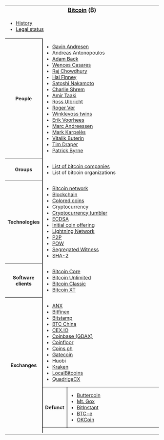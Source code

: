 <table class="nowraplinks hlist collapsible autocollapse navbox-inner" style="border-spacing:0;background:transparent;color:inherit">
<tr>
<th scope="col" class="navbox-title" colspan="2">
<div class="plainlinks hlist navbar mini">
</div>
<div id="Bitcoin_.28.E2.82.BF.29" style="font-size:114%;margin:0 4em"><a href="https://en.wikipedia.org/wiki/Bitcoin" title="Bitcoin">Bitcoin</a> (<span class="nowrap">₿</span>)</div>
</th>
</tr>
<tr>
<td class="navbox-abovebelow" colspan="2">
<div>
<ul>
<li><a href="https://en.wikipedia.org/wiki/History_of_Bitcoin" class="mw-redirect" title="History of Bitcoin">History</a></li>
<li><a href="https://en.wikipedia.org/wiki/Legality_of_bitcoin_by_country_or_territory" title="Legality of bitcoin by country or territory">Legal status</a></li>
</ul>
</div>
</td>
</tr>
<tr>
<th scope="row" class="navbox-group" style="width:1%">People</th>
<td class="navbox-list navbox-odd" style="text-align:left;border-left-width:2px;border-left-style:solid;width:100%;padding:0px">
<div style="padding:0em 0.25em">
<ul>
<li><a href="https://en.wikipedia.org/wiki/Gavin_Andresen" title="Gavin Andresen">Gavin Andresen</a></li>
<li><a href="https://en.wikipedia.org/wiki/Andreas_Antonopoulos" title="Andreas Antonopoulos">Andreas Antonopoulos</a></li>
<li><a href="https://en.wikipedia.org/wiki/Adam_Back" title="Adam Back">Adam Back</a></li>
<li><a href="https://en.wikipedia.org/wiki/Wences_Casares" title="Wences Casares">Wences Casares</a></li>
<li><a href="https://en.wikipedia.org/wiki/Raj_Chowdhury" title="Raj Chowdhury">Raj Chowdhury</a></li>
<li><a href="https://en.wikipedia.org/wiki/Hal_Finney_(computer_scientist)" title="Hal Finney (computer scientist)">Hal Finney</a></li>
<li><a href="https://en.wikipedia.org/wiki/Satoshi_Nakamoto" title="Satoshi Nakamoto">Satoshi Nakamoto</a></li>
<li><a href="https://en.wikipedia.org/wiki/Charlie_Shrem" title="Charlie Shrem">Charlie Shrem</a></li>
<li><a href="https://en.wikipedia.org/wiki/Amir_Taaki" title="Amir Taaki">Amir Taaki</a></li>
<li><a href="https://en.wikipedia.org/wiki/Ross_Ulbricht" title="Ross Ulbricht">Ross Ulbricht</a></li>
<li><a href="https://en.wikipedia.org/wiki/Roger_Ver" title="Roger Ver">Roger Ver</a></li>
<li><a href="https://en.wikipedia.org/wiki/Winklevoss_twins" title="Winklevoss twins">Winklevoss twins</a></li>
<li><a href="https://en.wikipedia.org/wiki/Erik_Voorhees" title="Erik Voorhees">Erik Voorhees</a></li>
<li><a href="https://en.wikipedia.org/wiki/Marc_Andreessen" title="Marc Andreessen">Marc Andreessen</a></li>
<li><a href="https://en.wikipedia.org/wiki/Mark_Karpel%C3%A8s" title="Mark Karpelès">Mark Karpelès</a></li>
<li><a href="https://en.wikipedia.org/wiki/Vitalik_Buterin" title="Vitalik Buterin">Vitalik Buterin</a></li>
<li><a href="https://en.wikipedia.org/wiki/Tim_Draper" title="Tim Draper">Tim Draper</a></li>
<li><a href="https://en.wikipedia.org/wiki/Patrick_M._Byrne" title="Patrick M. Byrne">Patrick Byrne</a></li>
</ul>
</div>
</td>
</tr>
<tr>
<th scope="row" class="navbox-group" style="width:1%">Groups</th>
<td class="navbox-list navbox-even" style="text-align:left;border-left-width:2px;border-left-style:solid;width:100%;padding:0px">
<div style="padding:0em 0.25em">
<ul>
<li><a href="https://en.wikipedia.org/wiki/List_of_bitcoin_companies" title="List of bitcoin companies">List of bitcoin companies</a></li>
<li><a class="mw-selflink selflink">List of bitcoin organizations</a></li>
</ul>
</div>
</td>
</tr>
<tr>
<th scope="row" class="navbox-group" style="width:1%">Technologies</th>
<td class="navbox-list navbox-odd" style="text-align:left;border-left-width:2px;border-left-style:solid;width:100%;padding:0px">
<div style="padding:0em 0.25em">
<ul>
<li><a href="https://en.wikipedia.org/wiki/Bitcoin_network" title="Bitcoin network">Bitcoin network</a></li>
<li><a href="https://en.wikipedia.org/wiki/Blockchain" title="Blockchain">Blockchain</a></li>
<li><a href="https://en.wikipedia.org/wiki/Colored_coins" class="mw-redirect" title="Colored coins">Colored coins</a></li>
<li><a href="https://en.wikipedia.org/wiki/Cryptocurrency" title="Cryptocurrency">Cryptocurrency</a></li>
<li><a href="https://en.wikipedia.org/wiki/Cryptocurrency_tumbler" title="Cryptocurrency tumbler">Cryptocurrency tumbler</a></li>
<li><a href="https://en.wikipedia.org/wiki/Elliptic_Curve_Digital_Signature_Algorithm" title="Elliptic Curve Digital Signature Algorithm">ECDSA</a></li>
<li><a href="https://en.wikipedia.org/wiki/Initial_coin_offering" title="Initial coin offering">Initial coin offering</a></li>
<li><a href="https://en.wikipedia.org/wiki/Lightning_Network" title="Lightning Network">Lightning Network</a></li>
<li><a href="https://en.wikipedia.org/wiki/Peer-to-peer" title="Peer-to-peer">P2P</a></li>
<li><a href="https://en.wikipedia.org/wiki/Proof-of-work_system" title="Proof-of-work system">POW</a></li>
<li><a href="https://en.wikipedia.org/wiki/SegWit" title="SegWit">Segregated Witness</a></li>
<li><a href="https://en.wikipedia.org/wiki/SHA-2" title="SHA-2">SHA-2</a></li>
</ul>
</div>
</td>
</tr>
<tr>
<th scope="row" class="navbox-group" style="width:1%">Software clients</th>
<td class="navbox-list navbox-even" style="text-align:left;border-left-width:2px;border-left-style:solid;width:100%;padding:0px">
<div style="padding:0em 0.25em">
<ul>
<li><a href="https://en.wikipedia.org/wiki/Bitcoin_Core" title="Bitcoin Core">Bitcoin Core</a></li>
<li><a href="https://en.wikipedia.org/wiki/Bitcoin_Unlimited" title="Bitcoin Unlimited">Bitcoin Unlimited</a></li>
<li><a href="https://en.wikipedia.org/wiki/Bitcoin_Classic" title="Bitcoin Classic">Bitcoin Classic</a></li>
<li><a href="https://en.wikipedia.org/wiki/Bitcoin_XT" title="Bitcoin XT">Bitcoin XT</a></li>
</ul>
</div>
</td>
</tr>
<tr>
<th scope="row" class="navbox-group" style="width:1%">Exchanges</th>
<td class="navbox-list navbox-odd" style="text-align:left;border-left-width:2px;border-left-style:solid;width:100%;padding:0px">
<div style="padding:0em 0.25em">
<ul>
<li><a href="https://en.wikipedia.org/wiki/ANX_(Hong_Kong_company)" title="ANX (Hong Kong company)">ANX</a></li>
<li><a href="https://en.wikipedia.org/wiki/Bitfinex" title="Bitfinex">Bitfinex</a></li>
<li><a href="https://en.wikipedia.org/wiki/Bitstamp" title="Bitstamp">Bitstamp</a></li>
<li><a href="https://en.wikipedia.org/wiki/BTC_China" title="BTC China">BTC China</a></li>
<li><a href="https://en.wikipedia.org/wiki/CEX.IO_Bitcoin_Exchange" title="CEX.IO Bitcoin Exchange">CEX.IO</a></li>
<li><a href="https://en.wikipedia.org/wiki/Coinbase" title="Coinbase">Coinbase (GDAX)</a></li>
<li><a href="https://en.wikipedia.org/wiki/Coinfloor" title="Coinfloor">Coinfloor</a></li>
<li><a href="https://en.wikipedia.org/wiki/Coins.ph" title="Coins.ph">Coins.ph</a></li>
<li><a href="https://en.wikipedia.org/wiki/Gatecoin" title="Gatecoin">Gatecoin</a></li>
<li><a href="https://en.wikipedia.org/wiki/Huobi" title="Huobi">Huobi</a></li>
<li><a href="https://en.wikipedia.org/wiki/Kraken_(bitcoin_exchange)" title="Kraken (bitcoin exchange)">Kraken</a></li>
<li><a href="https://en.wikipedia.org/wiki/LocalBitcoins" title="LocalBitcoins">LocalBitcoins</a></li>
<li><a href="https://en.wikipedia.org/wiki/QuadrigaCX" class="mw-redirect" title="QuadrigaCX">QuadrigaCX</a></li>
</ul>
</div>
<table class="nowraplinks navbox-subgroup" style="border-spacing:0">
<tr>
<th scope="row" class="navbox-group" style="width:1%">Defunct</th>
<td class="navbox-list navbox-even" style="text-align:left;border-left-width:2px;border-left-style:solid;width:100%;padding:0px">
<div style="padding:0em 0.25em">
<ul>
<li><a href="https://en.wikipedia.org/wiki/Buttercoin" title="Buttercoin">Buttercoin</a></li>
<li><a href="https://en.wikipedia.org/wiki/Mt._Gox" title="Mt. Gox">Mt. Gox</a></li>
<li><a href="https://en.wikipedia.org/wiki/BitInstant" title="BitInstant">BitInstant</a></li>
<li><a href="https://en.wikipedia.org/wiki/BTC-e" title="BTC-e">BTC-e</a></li>
<li><a href="https://en.wikipedia.org/wiki/OKCoin" title="OKCoin">OKCoin</a></li>
</ul>
</div>
</td>
</tr>
</table>
</td>
</tr>
<tr>
<td class="navbox-abovebelow" colspan="2">
<div>
</div>
</td>
</tr>
</table>
